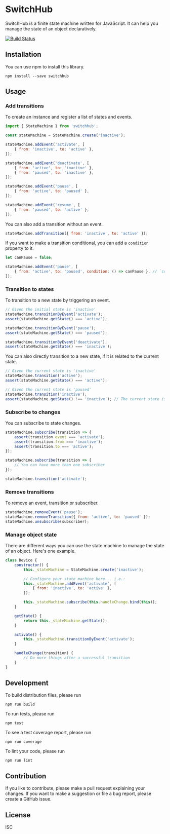 # SwitchHub

SwitchHub is a finite state machine written for JavaScript. It can help you manage the state of an object declaratively.

[![Build Status](https://travis-ci.org/davidchin/switchhub.svg?branch=master)](https://travis-ci.org/davidchin/switchhub)

## Installation

You can use npm to install this library.

```
npm install --save switchhub
```

## Usage

### Add transitions

To create an instance and register a list of states and events.

```js
import { StateMachine } from 'switchhub';

const stateMachine = StateMachine.create('inactive');

stateMachine.addEvent('activate', [
    { from: 'inactive', to: 'active' },
]);

stateMachine.addEvent('deactivate', [
    { from: 'active', to: 'inactive' },
    { from: 'paused', to: 'inactive' },
]);

stateMachine.addEvent('pause', [
    { from: 'active', to: 'paused' },
]);

stateMachine.addEvent('resume', [
    { from: 'paused', to: 'active' },
]);
```

You can also add a transition without an event.

```js
stateMachine.addTransition({ from: 'inactive', to: 'active' });
```

If you want to make a transition conditional, you can add a `condition` property to it.

```js
let canPause = false;

stateMachine.addEvent('pause', [
    { from: 'active', to: 'paused', condition: () => canPause }, // `condition` function should return true or false
]);
```

### Transition to states

To transition to a new state by triggering an event.

```js
// Given the initial state is 'inactive'
stateMachine.transitionByEvent('activate');
assert(stateMachine.getState() === 'active');

stateMachine.transitionByEvent('pause');
assert(stateMachine.getState() === 'paused');

stateMachine.transitionByEvent('deactivate');
assert(stateMachine.getState() === 'inactive');
```

You can also directly transition to a new state, if it is related to the current state.

```js
// Given the current state is 'inactive'
stateMachine.transition('active');
assert(stateMachine.getState() === 'active');

// Given the current state is 'paused'
stateMachine.transition('inactive');
assert(stateMachine.getState() !== 'inactive'); // The current state is still 'paused'.
```

### Subscribe to changes

You can subscribe to state changes.

```js
stateMachine.subscribe(transition => {
    assert(transition.event === 'activate');
    assert(transition.from === 'inactive');
    assert(transition.to === 'active');
});

stateMachine.subscribe(transition => {
    // You can have more than one subscriber
});

stateMachine.transition('activate');
```

### Remove transitions

To remove an event, transition or subscriber.

```js
stateMachine.removeEvent('pause');
stateMachine.removeTransition({ from: 'active', to: 'paused' });
stateMachine.unsubscribe(subscriber);
```

### Manage object state

There are different ways you can use the state machine to manage the state of an object. Here's one example.

```js
class Device {
    constructor() {
        this._stateMachine = StateMachine.create('inactive');

        // Configure your state machine here... i.e.:
        this._stateMachine.addEvent('activate', [
            { from: 'inactive', to: 'active' },
        ]);

        this._stateMachine.subscribe(this.handleChange.bind(this));
    }

    getState() {
        return this._stateMachine.getState();
    }

    activate() {
        this._stateMachine.transitionByEvent('activate');
    }

    handleChange(transition) {
        // Do more things after a successful transition
    }
}
```

## Development

To build distribution files, please run

```
npm run build
```

To run tests, please run

```
npm test
```

To see a test coverage report, please run

```
npm run coverage
```

To lint your code, please run

```
npm run lint
```

## Contribution

If you like to contribute, please make a pull request explaining your changes. If you want to make a suggestion or file a bug report, please create a GitHub issue.

## License

ISC
